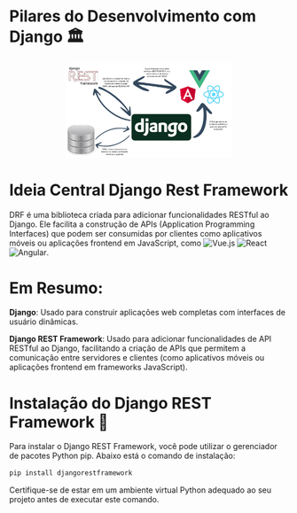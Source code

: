 # Pilares do Desenvolvimento com Django 🏛️

<p align="center">
    <img src="markdown/banner.png" width="60%">
</p>

# Ideia Central Django Rest Framework

 DRF é uma biblioteca criada para adicionar funcionalidades RESTful ao Django. Ele facilita a construção de APIs (Application Programming Interfaces) que podem ser consumidas por clientes como aplicativos móveis ou aplicações frontend em JavaScript, como ![Vue.js](https://img.shields.io/badge/vuejs-%2335495e.svg?style=for-the-badge&logo=vuedotjs&logoColor=%234FC08D) ![React](https://img.shields.io/badge/react-%2320232a.svg?style=for-the-badge&logo=react&logoColor=%2361DAFB) ![Angular](https://img.shields.io/badge/angular-%23DD0031.svg?style=for-the-badge&logo=angular&logoColor=white).

 # Em Resumo:

**Django**: Usado para construir aplicações web completas com interfaces de usuário dinâmicas.

**Django REST Framework**: Usado para adicionar funcionalidades de API RESTful ao Django, facilitando a criação de APIs que permitem a comunicação entre servidores e clientes (como aplicativos móveis ou aplicações frontend em frameworks JavaScript).

# Instalação do Django REST Framework 🚀

Para instalar o Django REST Framework, você pode utilizar o gerenciador de pacotes Python pip. Abaixo está o comando de instalação:

```bash
pip install djangorestframework
```

Certifique-se de estar em um ambiente virtual Python adequado ao seu projeto antes de executar este comando.

